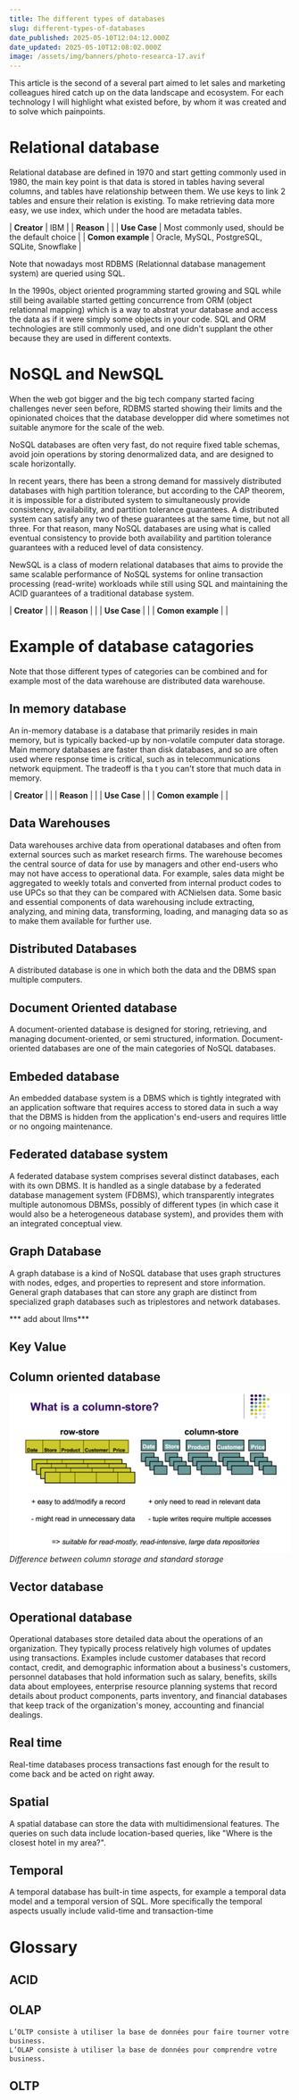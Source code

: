 ```yaml
---
title: The different types of databases
slug: different-types-of-databases
date_published: 2025-05-10T12:04:12.000Z
date_updated: 2025-05-10T12:08:02.000Z
image: /assets/img/banners/photo-researca-17.avif
---
```


This article is the second of a several part aimed to let sales and marketing colleagues hired catch up on the data landscape and ecosystem. For each technology I will highlight what existed before, by whom it was created and to solve which painpoints.

# Relational database

Relational database are defined in 1970 and start getting commonly used in 1980, the main key point is that data is stored in tables having several columns, and tables have relationship between them. We use keys to link 2 tables and ensure their relation is existing. To make retrieving data more easy, we use index, which under the hood are metadata tables.

| **Creator**       | IBM                                                 |
| **Reason**        |                                                     |
| **Use Case**      | Most commonly used, should be the default choice    |
| **Comon example** | Oracle, MySQL, PostgreSQL, SQLite, Snowflake        |

Note that nowadays most RDBMS (Relationnal database management system) are queried using SQL.

In the 1990s, object oriented programming started growing and SQL while still being available started getting concurrence from ORM (object relationnal mapping) which is a way to abstrat your database and access the data as if it were simply some objects in your code. SQL and ORM technologies are still commonly used, and one didn't supplant the other because they are used in different contexts.

# NoSQL and NewSQL

When the web got bigger and the big tech company started facing challenges never seen before, RDBMS started showing their limits and the opinionated choices that the database developper did where sometimes not suitable anymore for the scale of the web.

NoSQL databases are often very fast, do not require fixed table schemas, avoid join operations by storing denormalized data, and are designed to scale horizontally.

In recent years, there has been a strong demand for massively distributed databases with high partition tolerance, but according to the CAP theorem, it is impossible for a distributed system to simultaneously provide consistency, availability, and partition tolerance guarantees. A distributed system can satisfy any two of these guarantees at the same time, but not all three. For that reason, many NoSQL databases are using what is called eventual consistency to provide both availability and partition tolerance guarantees with a reduced level of data consistency. 

NewSQL is a class of modern relational databases that aims to provide the same scalable performance of NoSQL systems for online transaction processing (read-write) workloads while still using SQL and maintaining the ACID guarantees of a traditional database system. 


| **Creator**       |                                                  |
| **Reason**        |                                                     |
| **Use Case**      |     |
| **Comon example** |         |

# Example of database catagories

Note that those different types of categories can be combined and for example most of the data warehouse are distributed data warehouse.

## In memory database

An in-memory database is a database that primarily resides in main memory, but is typically backed-up by non-volatile computer data storage. Main memory databases are faster than disk databases, and so are often used where response time is critical, such as in telecommunications network equipment. The tradeoff is tha t you can't store that much data in memory.

| **Creator**       |                                                  |
| **Reason**        |                                                     |
| **Use Case**      |     |
| **Comon example** |         |

## Data Warehouses

Data warehouses archive data from operational databases and often from external sources such as market research firms. The warehouse becomes the central source of data for use by managers and other end-users who may not have access to operational data. For example, sales data might be aggregated to weekly totals and converted from internal product codes to use UPCs so that they can be compared with ACNielsen data. Some basic and essential components of data warehousing include extracting, analyzing, and mining data, transforming, loading, and managing data so as to make them available for further use.

## Distributed Databases

A distributed database is one in which both the data and the DBMS span multiple computers.

## Document Oriented database

A document-oriented database is designed for storing, retrieving, and managing document-oriented, or semi structured, information. Document-oriented databases are one of the main categories of NoSQL databases.

## Embeded database

An embedded database system is a DBMS which is tightly integrated with an application software that requires access to stored data in such a way that the DBMS is hidden from the application's end-users and requires little or no ongoing maintenance.

## Federated database system

A federated database system comprises several distinct databases, each with its own DBMS. It is handled as a single database by a federated database management system (FDBMS), which transparently integrates multiple autonomous DBMSs, possibly of different types (in which case it would also be a heterogeneous database system), and provides them with an integrated conceptual view.

## Graph Database

A graph database is a kind of NoSQL database that uses graph structures with nodes, edges, and properties to represent and store information. General graph databases that can store any graph are distinct from specialized graph databases such as triplestores and network databases.

*** add about llms***

## Key Value

## Column oriented database

![](/assets/img/2025/05/column_store.png)
*Difference between column storage and standard storage*

## Vector database

## Operational database

Operational databases store detailed data about the operations of an organization. They typically process relatively high volumes of updates using transactions. Examples include customer databases that record contact, credit, and demographic information about a business's customers, personnel databases that hold information such as salary, benefits, skills data about employees, enterprise resource planning systems that record details about product components, parts inventory, and financial databases that keep track of the organization's money, accounting and financial dealings.

## Real time

Real-time databases process transactions fast enough for the result to come back and be acted on right away.

## Spatial

A spatial database can store the data with multidimensional features. The queries on such data include location-based queries, like "Where is the closest hotel in my area?".

## Temporal

A temporal database has built-in time aspects, for example a temporal data model and a temporal version of SQL. More specifically the temporal aspects usually include valid-time and transaction-time

# Glossary

## ACID

## OLAP


    L’OLTP consiste à utiliser la base de données pour faire tourner votre business.
    L’OLAP consiste à utiliser la base de données pour comprendre votre business.

## OLTP